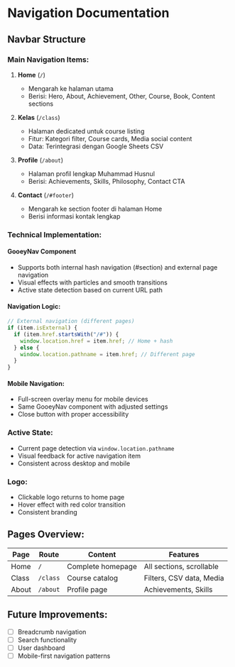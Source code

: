 # Navigation Documentation

## Navbar Structure

### Main Navigation Items:

1. **Home** (`/`)

   - Mengarah ke halaman utama
   - Berisi: Hero, About, Achievement, Other, Course, Book, Content sections

2. **Kelas** (`/class`)

   - Halaman dedicated untuk course listing
   - Fitur: Kategori filter, Course cards, Media social content
   - Data: Terintegrasi dengan Google Sheets CSV

3. **Profile** (`/about`)

   - Halaman profil lengkap Muhammad Husnul
   - Berisi: Achievements, Skills, Philosophy, Contact CTA

4. **Contact** (`/#footer`)
   - Mengarah ke section footer di halaman Home
   - Berisi informasi kontak lengkap

### Technical Implementation:

#### GooeyNav Component

- Supports both internal hash navigation (#section) and external page navigation
- Visual effects with particles and smooth transitions
- Active state detection based on current URL path

#### Navigation Logic:

```javascript
// External navigation (different pages)
if (item.isExternal) {
  if (item.href.startsWith("/#")) {
    window.location.href = item.href; // Home + hash
  } else {
    window.location.pathname = item.href; // Different page
  }
}
```

#### Mobile Navigation:

- Full-screen overlay menu for mobile devices
- Same GooeyNav component with adjusted settings
- Close button with proper accessibility

### Active State:

- Current page detection via `window.location.pathname`
- Visual feedback for active navigation item
- Consistent across desktop and mobile

### Logo:

- Clickable logo returns to home page
- Hover effect with red color transition
- Consistent branding

## Pages Overview:

| Page  | Route    | Content           | Features                 |
| ----- | -------- | ----------------- | ------------------------ |
| Home  | `/`      | Complete homepage | All sections, scrollable |
| Class | `/class` | Course catalog    | Filters, CSV data, Media |
| About | `/about` | Profile page      | Achievements, Skills     |

## Future Improvements:

- [ ] Breadcrumb navigation
- [ ] Search functionality
- [ ] User dashboard
- [ ] Mobile-first navigation patterns

